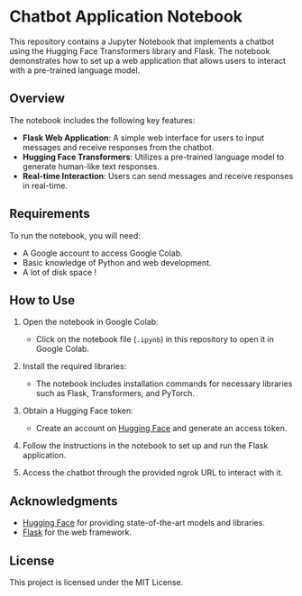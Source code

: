 # Chatbot Application Notebook

This repository contains a Jupyter Notebook that implements a chatbot using the Hugging Face Transformers library and Flask. The notebook demonstrates how to set up a web application that allows users to interact with a pre-trained language model.

## Overview

The notebook includes the following key features:

- **Flask Web Application**: A simple web interface for users to input messages and receive responses from the chatbot.
- **Hugging Face Transformers**: Utilizes a pre-trained language model to generate human-like text responses.
- **Real-time Interaction**: Users can send messages and receive responses in real-time.

## Requirements

To run the notebook, you will need:

- A Google account to access Google Colab.
- Basic knowledge of Python and web development.
- A lot of disk space !

## How to Use

1. Open the notebook in Google Colab:
   - Click on the notebook file (`.ipynb`) in this repository to open it in Google Colab.

2. Install the required libraries:
   - The notebook includes installation commands for necessary libraries such as Flask, Transformers, and PyTorch.

3. Obtain a Hugging Face token:
   - Create an account on [Hugging Face](https://huggingface.co/) and generate an access token.

4. Follow the instructions in the notebook to set up and run the Flask application.

5. Access the chatbot through the provided ngrok URL to interact with it.

## Acknowledgments

- [Hugging Face](https://huggingface.co/) for providing state-of-the-art models and libraries.
- [Flask](https://flask.palletsprojects.com/) for the web framework.

## License

This project is licensed under the MIT License. 
